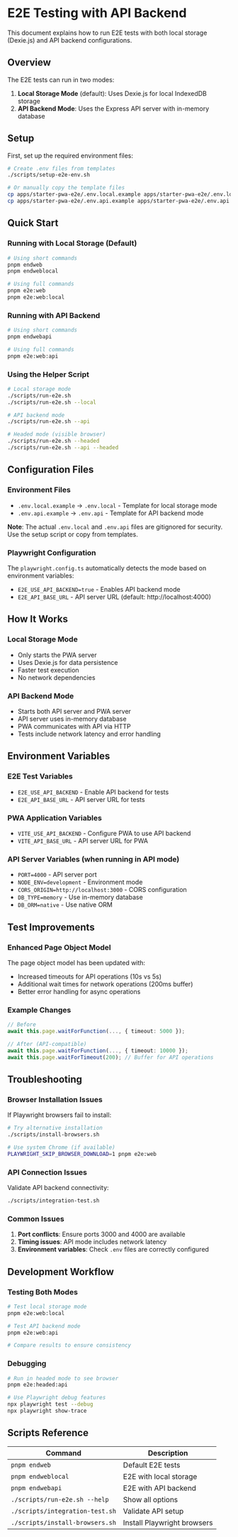 # E2E Testing with API Backend

This document explains how to run E2E tests with both local storage (Dexie.js) and API backend configurations.

## Overview

The E2E tests can run in two modes:

1. **Local Storage Mode** (default): Uses Dexie.js for local IndexedDB storage
2. **API Backend Mode**: Uses the Express API server with in-memory database

## Setup

First, set up the required environment files:

```bash
# Create .env files from templates
./scripts/setup-e2e-env.sh

# Or manually copy the template files
cp apps/starter-pwa-e2e/.env.local.example apps/starter-pwa-e2e/.env.local
cp apps/starter-pwa-e2e/.env.api.example apps/starter-pwa-e2e/.env.api
```

## Quick Start

### Running with Local Storage (Default)
```bash
# Using short commands
pnpm endweb
pnpm endweblocal

# Using full commands
pnpm e2e:web
pnpm e2e:web:local
```

### Running with API Backend
```bash
# Using short commands
pnpm endwebapi

# Using full commands
pnpm e2e:web:api
```

### Using the Helper Script
```bash
# Local storage mode
./scripts/run-e2e.sh
./scripts/run-e2e.sh --local

# API backend mode
./scripts/run-e2e.sh --api

# Headed mode (visible browser)
./scripts/run-e2e.sh --headed
./scripts/run-e2e.sh --api --headed
```

## Configuration Files

### Environment Files

- `.env.local.example` → `.env.local` - Template for local storage mode
- `.env.api.example` → `.env.api` - Template for API backend mode

**Note**: The actual `.env.local` and `.env.api` files are gitignored for security. Use the setup script or copy from templates.

### Playwright Configuration

The `playwright.config.ts` automatically detects the mode based on environment variables:

- `E2E_USE_API_BACKEND=true` - Enables API backend mode
- `E2E_API_BASE_URL` - API server URL (default: http://localhost:4000)

## How It Works

### Local Storage Mode
- Only starts the PWA server
- Uses Dexie.js for data persistence
- Faster test execution
- No network dependencies

### API Backend Mode
- Starts both API server and PWA server
- API server uses in-memory database
- PWA communicates with API via HTTP
- Tests include network latency and error handling

## Environment Variables

### E2E Test Variables
- `E2E_USE_API_BACKEND` - Enable API backend for tests
- `E2E_API_BASE_URL` - API server URL for tests

### PWA Application Variables
- `VITE_USE_API_BACKEND` - Configure PWA to use API backend
- `VITE_API_BASE_URL` - API server URL for PWA

### API Server Variables (when running in API mode)
- `PORT=4000` - API server port
- `NODE_ENV=development` - Environment mode
- `CORS_ORIGIN=http://localhost:3000` - CORS configuration
- `DB_TYPE=memory` - Use in-memory database
- `DB_ORM=native` - Use native ORM

## Test Improvements

### Enhanced Page Object Model

The page object model has been updated with:

- Increased timeouts for API operations (10s vs 5s)
- Additional wait times for network operations (200ms buffer)
- Better error handling for async operations

### Example Changes

```typescript
// Before
await this.page.waitForFunction(..., { timeout: 5000 });

// After (API-compatible)
await this.page.waitForFunction(..., { timeout: 10000 });
await this.page.waitForTimeout(200); // Buffer for API operations
```

## Troubleshooting

### Browser Installation Issues

If Playwright browsers fail to install:

```bash
# Try alternative installation
./scripts/install-browsers.sh

# Use system Chrome (if available)
PLAYWRIGHT_SKIP_BROWSER_DOWNLOAD=1 pnpm e2e:web
```

### API Connection Issues

Validate API backend connectivity:

```bash
./scripts/integration-test.sh
```

### Common Issues

1. **Port conflicts**: Ensure ports 3000 and 4000 are available
2. **Timing issues**: API mode includes network latency
3. **Environment variables**: Check `.env` files are correctly configured

## Development Workflow

### Testing Both Modes

```bash
# Test local storage mode
pnpm e2e:web:local

# Test API backend mode  
pnpm e2e:web:api

# Compare results to ensure consistency
```

### Debugging

```bash
# Run in headed mode to see browser
pnpm e2e:headed:api

# Use Playwright debug features
npx playwright test --debug
npx playwright show-trace
```

## Scripts Reference

| Command | Description |
|---------|-------------|
| `pnpm endweb` | Default E2E tests |
| `pnpm endweblocal` | E2E with local storage |
| `pnpm endwebapi` | E2E with API backend |
| `./scripts/run-e2e.sh --help` | Show all options |
| `./scripts/integration-test.sh` | Validate API setup |
| `./scripts/install-browsers.sh` | Install Playwright browsers |